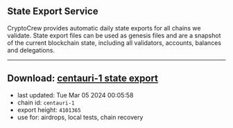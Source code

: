 ## State Export Service
CryptoCrew provides automatic daily state exports for all chains we validate. State export files can be used as genesis files and are a snapshot of the current blockchain state, including all validators, accounts, balances and delegations.

---
**Download: [centauri-1 state export](https://dl-eu2.ccvalidators.com/SERVICE/composable/centauri-1_export_4101365.json)**
---

- last updated: Tue Mar 05 2024 00:05:58
- chain id: `centauri-1`
- export height: `4101365`
- use for: airdrops, local tests, chain recovery
